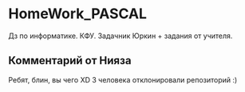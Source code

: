 # HomeWork_PASCAL
Дз по информатике. КФУ. Задачник Юркин + задания от учителя.
## Комментарий от Нияза
Ребят, блин, вы чего XD
3 человека отклонировали репозиторий :)
